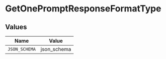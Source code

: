 # GetOnePromptResponseFormatType


## Values

| Name          | Value         |
| ------------- | ------------- |
| `JSON_SCHEMA` | json_schema   |